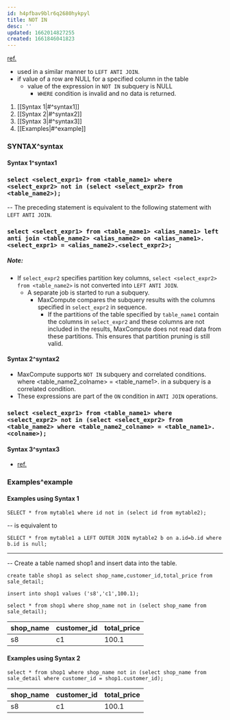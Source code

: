 ```yaml
---
id: h4pfbav9blr6q2680hykpyl
title: NOT IN
desc: ''
updated: 1662014827255
created: 1661846041823
---
```

[ref.](https://www.alibabacloud.com/help/en/maxcompute/latest/subqueries#section-f9k-trj-brn)

- used in a similar manner to `LEFT ANTI JOIN`. 
- if value of a row are NULL for a specified column in the table
    - value of the expression in `NOT IN` subquery is NULL
        - `WHERE` condition is invalid and no data is returned.

1. [[Syntax 1|#^syntax1]]
1. [[Syntax 2|#^syntax2]]
1. [[Syntax 3|#^syntax3]]
1. [[Examples|#^example]]

### SYNTAX^syntax

#### Syntax 1^syntax1

### `select <select_expr1> from <table_name1> where <select_expr2> not in (select <select_expr2> from <table_name2>);`


-- The preceding statement is equivalent to the following statement with `LEFT ANTI JOIN`. 

### `select <select_expr1> from <table_name1> <alias_name1> left anti join <table_name2> <alias_name2> on <alias_name1>.<select_expr1> = <alias_name2>.<select_expr2>;`

##### Note:
- If `select_expr2` specifies partition key columns, `select <select_expr2> from <table_name2>` is not converted into `LEFT ANTI JOIN`. 
    - A separate job is started to run a subquery. 
        - MaxCompute compares the subquery results with the columns specified in `select_expr2` in sequence. 
            - If the partitions of the table specified by `table_name1` contain the columns in `select_expr2` and these columns are not included in the results, MaxCompute does not read data from these partitions. This ensures that partition pruning is still valid. 

#### Syntax 2^syntax2

- MaxCompute supports `NOT IN` subquery and correlated conditions. where <table_name2_colname> = <table_name1>.<colname> in a subquery is a correlated condition.
- These expressions are part of the `ON` condition in `ANTI JOIN` operations.

### `select <select_expr1> from <table_name1> where <select_expr2> not in (select <select_expr2> from <table_name2> where <table_name2_colname> = <table_name1>.<colname>);`

#### Syntax 3^syntax3
- [ref.](https://www.alibabacloud.com/help/en/maxcompute/latest/subqueries#li-t1n-u8r-xck)

### Examples^example

#### Examples using Syntax 1

`SELECT * from mytable1 where id not in (select id from mytable2);`

-- is equivalent to

`SELECT * from mytable1 a LEFT OUTER JOIN mytable2 b on a.id=b.id where b.id is null;`

----------------

-- Create a table named shop1 and insert data into the table. 

`create table shop1 as select shop_name,customer_id,total_price from sale_detail;`

`insert into shop1 values ('s8','c1',100.1);`

`select * from shop1 where shop_name not in (select shop_name from sale_detail);`

shop_name | customer_id | total_price
----------|-------------|------------
s8 | c1 | 100.1

#### Examples using Syntax 2

`select * from shop1 where shop_name not in (select shop_name from sale_detail where customer_id = shop1.customer_id);`

shop_name | customer_id | total_price
----------|-------------|------------
s8 | c1 | 100.1